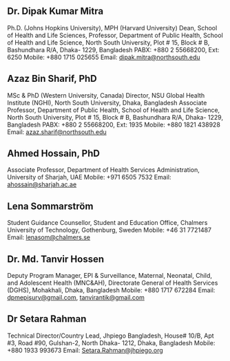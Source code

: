 ## Dr. Dipak Kumar Mitra
Ph.D. (Johns Hopkins University), MPH (Harvard University) 
Dean, School of Health and Life Sciences,
Professor, Department of Public Health,
School of Health and Life Science, 
North South University, 
Plot # 15, Block # B, Bashundhara R/A, 
Dhaka- 1229, Bangladesh
PABX: +880 2 55668200, Ext: 6250
Mobile: +880 1715 025655
Email: dipak.mitra@northsouth.edu

## Azaz Bin Sharif, PhD
MSc & PhD (Western University, Canada)
Director, NSU Global Health Institute (NGHI), 
North South University,
Dhaka, Bangladesh
Associate Professor, Department of Public Health, 
School of Health and Life Science,
North South University,
Plot # 15, Block # B, Bashundhara R/A, 
Dhaka- 1229, Bangladesh
PABX: +880 2 55668200, Ext: 1935
Mobile: +880 1821 438928
Email: azaz.sharif@northsouth.edu

## Ahmed Hossain, PhD
Associate Professor,
Department of Health Services Administration,
University of Sharjah, UAE
Mobile: +971 6505 7532
Email: ahossain@sharjah.ac.ae

## Lena Sommarström
Student Guidance Counsellor,
Student and Education Office,
Chalmers University of Technology,
Gothenburg, Sweden
Mobile: +46 31 7721487
Email: lenasom@chalmers.se 

## Dr. Md. Tanvir Hossen
Deputy Program Manager,
EPI & Surveillance, 
Maternal, Neonatal, Child, and Adolescent Health (MNC&AH),
Directorate General of Health Services (DGHS), 
Mohakhali, Dhaka,
Bangladesh
Mobile: +880 1717 672284
Email: dpmepisurv@gmail.com, tanvirantik@gmail.com

## Dr Setara Rahman
Technical Director/Country Lead,
Jhpiego Bangladesh,
House# 10/B, Apt #3, Road #90,
Gulshan-2, North Dhaka- 1212, 
Dhaka, Bangladesh
Mobile: +880 1933 993673
Email: Setara.Rahman@jhpiego.org

